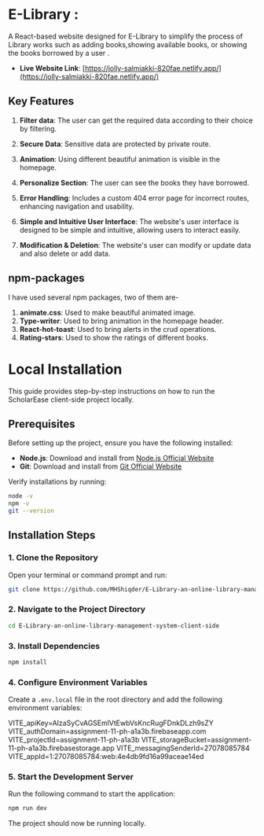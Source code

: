 # E-Library : 

A React-based  website designed for E-Library to simplify the process of Library works such as adding books,showing available books, or showing the books borrowed by a user .

- **Live Website Link**: [https://jolly-salmiakki-820fae.netlify.app/](https://jolly-salmiakki-820fae.netlify.app/)



## Key Features

1. **Filter data**: The user can get the required data according to their choice by filtering.
2. **Secure Data**: Sensitive data are protected by private route.
3. **Animation**: Using different beautiful animation is visible in the homepage.
4. **Personalize Section**: The user can see the books they have borrowed.
5. **Error Handling**: Includes a custom 404 error page for incorrect routes, enhancing navigation and usability.

6. **Simple and Intuitive User Interface**: The website's user interface is designed to be simple and intuitive, allowing users to interact easily.

7. **Modification & Deletion**: The website's user can modify or update data and also delete  or add data.


## npm-packages
I have used several npm packages, two of them are-

1. **animate.css**: Used to make beautiful animated image.
2. **Type-writer**: Used to bring animation in the homepage header.
3. **React-hot-toast**: Used to bring alerts in the crud operations.
3. **Rating-stars**: Used to show the ratings of different books.



# Local Installation

This guide provides step-by-step instructions on how to run the ScholarEase client-side project locally.

## Prerequisites

Before setting up the project, ensure you have the following installed:

- **Node.js**: Download and install from [Node.js Official Website](https://nodejs.org/)
- **Git**: Download and install from [Git Official Website](https://git-scm.com/)

Verify installations by running:

```bash
node -v
npm -v
git --version
```

## Installation Steps

### 1. Clone the Repository

Open your terminal or command prompt and run:

```bash
git clone https://github.com/MHShiqder/E-Library-an-online-library-management-system-client-side.git
```

### 2. Navigate to the Project Directory

```bash
cd E-Library-an-online-library-management-system-client-side
```

### 3. Install Dependencies

```bash
npm install
```

### 4. Configure Environment Variables

Create a `.env.local` file in the root directory and add the following environment variables:

VITE_apiKey=AIzaSyCvAGSEmlVtEwbVsKncRugFDnkDLzh9sZY
VITE_authDomain=assignment-11-ph-a1a3b.firebaseapp.com
VITE_projectId=assignment-11-ph-a1a3b
VITE_storageBucket=assignment-11-ph-a1a3b.firebasestorage.app
VITE_messagingSenderId=27078085784
VITE_appId=1:27078085784:web:4e4db9fd16a99aceae14ed

### 5. Start the Development Server

Run the following command to start the application:

```bash
npm run dev
```

The project should now be running locally.




